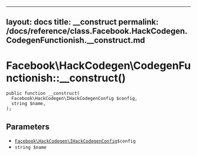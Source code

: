 
***

layout: docs
title: __construct
permalink: /docs/reference/class.Facebook.HackCodegen.CodegenFunctionish.__construct.md
---







# Facebook\\HackCodegen\\CodegenFunctionish::__construct()




``` Hack
public function __construct(
  Facebook\HackCodegen\IHackCodegenConfig $config,
  string $name,
);
```




## Parameters




+ [` Facebook\HackCodegen\IHackCodegenConfig `](<interface.Facebook.HackCodegen.IHackCodegenConfig.md>)`` $config ``
+ ` string $name `